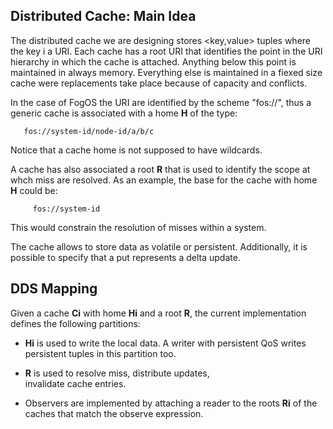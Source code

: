 ## Distributed Cache: Main Idea

The distributed cache we are designing stores <key,value> tuples where
the key i a URI. Each cache has a root URI that identifies the point
in the URI hierarchy in which the cache is attached. Anything below
this point is maintained in always memory. Everything else is
maintained in a fiexed size cache were replacements take place because
of capacity and conflicts.

In the case of FogOS the URI are identified by the scheme "fos://",
thus a generic cache is associated with a home **H** of the type:

       fos://system-id/node-id/a/b/c

Notice that a cache home is not supposed to have wildcards.

A cache has also associated a root **R** that is used to identify the
scope at whch miss are resolved. As an example, the base for the cache with home **H** could be:

      	 fos://system-id

This would constrain the resolution of misses within a system. 

The cache allows to store data as volatile or
persistent. Additionally, it is possible to specify that a put
represents a delta update.

## DDS Mapping 

Given a cache **Ci** with home **Hi** and a root **R**, the current
implementation defines the following partitions:

- **Hi** is used to write the local data. A writer with persistent QoS
  writes persistent tuples in this partition too.

- **R** is used to resolve miss, distribute updates,  
    invalidate cache entries.

- Observers are implemented by attaching a reader to the roots **Ri**
  of the caches that match the observe expression.





